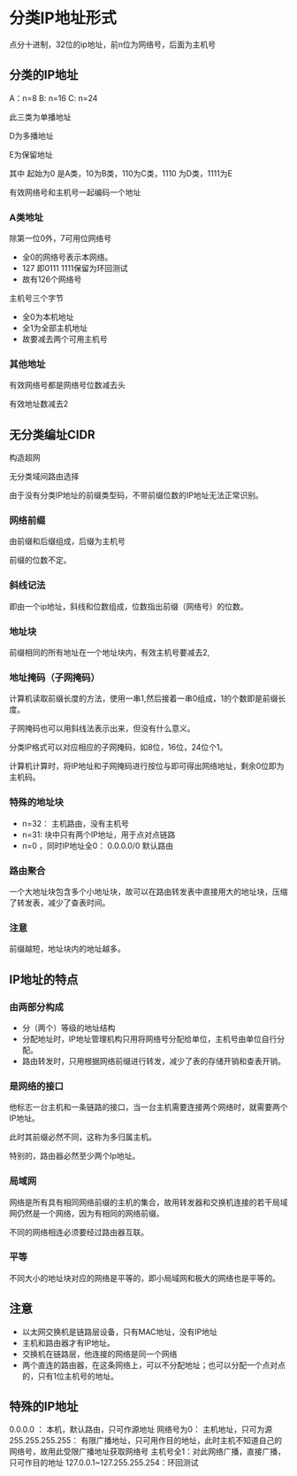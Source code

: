 # 分类IP地址形式

点分十进制，32位的ip地址，前n位为网络号，后面为主机号

## 分类的IP地址

A：n=8
B: n=16
C: n=24

此三类为单播地址

D为多播地址

E为保留地址

其中 起始为0 是A类，10为B类，110为C类，1110 为D类，1111为E

有效网络号和主机号一起编码一个地址

### A类地址

除第一位0外，7可用位网络号

- 全0的网络号表示本网络。
- 127 即0111 1111保留为环回测试
- 故有126个网络号

主机号三个字节

- 全0为本机地址
- 全1为全部主机地址
- 故要减去两个可用主机号

### 其他地址

有效网络号都是网络号位数减去头

有效地址数减去2

## 无分类编址CIDR

构造超网

无分类域间路由选择

由于没有分类IP地址的前缀类型码，不带前缀位数的IP地址无法正常识别。

### 网络前缀

由前缀和后缀组成，后缀为主机号

前缀的位数不定。

### 斜线记法

即由一个ip地址，斜线和位数组成，位数指出前缀（网络号）的位数。

### 地址块

前缀相同的所有地址在一个地址块内，有效主机号要减去2,

### 地址掩码（子网掩码）

计算机读取前缀长度的方法，使用一串1,然后接着一串0组成，1的个数即是前缀长度。

子网掩码也可以用斜线法表示出来，但没有什么意义。

分类IP格式可以对应相应的子网掩码，如8位，16位，24位个1。

计算机计算时，将IP地址和子网掩码进行按位与即可得出网络地址，剩余0位即为主机码。

### 特殊的地址块

- n=32： 主机路由，没有主机号
- n=31:  块中只有两个IP地址，用于点对点链路
- n=0 ，同时IP地址全0： 0.0.0.0/0 默认路由

### 路由聚合

一个大地址块包含多个小地址块，故可以在路由转发表中直接用大的地址块，压缩了转发表，减少了查表时间。


### 注意

前缀越短，地址块内的地址越多。


## IP地址的特点

### 由两部分构成

- 分（两个）等级的地址结构
- 分配地址时，IP地址管理机构只用将网络号分配给单位，主机号由单位自行分配。
- 路由转发时，只用根据网络前缀进行转发，减少了表的存储开销和查表开销。

### 是网络的接口

他标志一台主机和一条链路的接口，当一台主机需要连接两个网络时，就需要两个IP地址。

此时其前缀必然不同，这称为多归属主机。

特别的，路由器必然至少两个Ip地址。

### 局域网

网络是所有具有相同网络前缀的主机的集合，故用转发器和交换机连接的若干局域网仍然是一个网络，因为有相同的网络前缀。

不同的网络相连必须要经过路由器互联。

### 平等

不同大小的地址块对应的网络是平等的，即小局域网和极大的网络也是平等的。

## 注意

- 以太网交换机是链路层设备，只有MAC地址，没有IP地址
- 主机和路由器才有IP地址。
- 交换机在链路层，他连接的网络是同一个网络
- 两个直连的路由器，在这条网络上，可以不分配地址；也可以分配一个点对点的，只有1位主机号的地址。



## 特殊的IP地址

0.0.0.0 ： 本机，默认路由，只可作源地址
网络号为0： 主机地址，只可为源
255.255.255.255： 有限广播地址，只可用作目的地址，此时主机不知道自己的网络号，故用此受限广播地址获取网络号
主机号全1：对此网络广播，直接广播，只可作目的地址
127.0.0.1~127.255.255.254：环回测试
